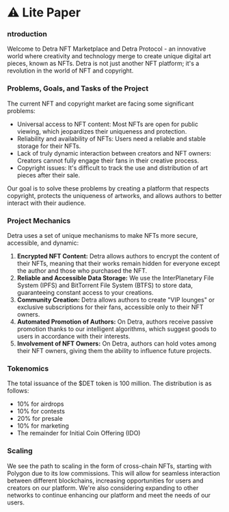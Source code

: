 # ⚠ Lite Paper

### ntroduction

Welcome to Detra NFT Marketplace and Detra Protocol - an innovative world where creativity and technology merge to create unique digital art pieces, known as NFTs. Detra is not just another NFT platform; it's a revolution in the world of NFT and copyright.

### Problems, Goals, and Tasks of the Project

The current NFT and copyright market are facing some significant problems:

* Universal access to NFT content: Most NFTs are open for public viewing, which jeopardizes their uniqueness and protection.
* Reliability and availability of NFTs: Users need a reliable and stable storage for their NFTs.
* Lack of truly dynamic interaction between creators and NFT owners: Creators cannot fully engage their fans in their creative process.
* Copyright issues: It's difficult to track the use and distribution of art pieces after their sale.

Our goal is to solve these problems by creating a platform that respects copyright, protects the uniqueness of artworks, and allows authors to better interact with their audience.

### Project Mechanics

Detra uses a set of unique mechanisms to make NFTs more secure, accessible, and dynamic:

1. **Encrypted NFT Content:** Detra allows authors to encrypt the content of their NFTs, meaning that their works remain hidden for everyone except the author and those who purchased the NFT.
2. **Reliable and Accessible Data Storage:** We use the InterPlanetary File System (IPFS) and BitTorrent File System (BTFS) to store data, guaranteeing constant access to your creations.
3. **Community Creation:** Detra allows authors to create "VIP lounges" or exclusive subscriptions for their fans, accessible only to their NFT owners.
4. **Automated Promotion of Authors:** On Detra, authors receive passive promotion thanks to our intelligent algorithms, which suggest goods to users in accordance with their interests.
5. **Involvement of NFT Owners:** On Detra, authors can hold votes among their NFT owners, giving them the ability to influence future projects.

### Tokenomics

The total issuance of the $DET token is 100 million. The distribution is as follows:

* 10% for airdrops
* 10% for contests
* 20% for presale
* 10% for marketing
* The remainder for Initial Coin Offering (IDO)

### Scaling

We see the path to scaling in the form of cross-chain NFTs, starting with Polygon due to its low commissions. This will allow for seamless interaction between different blockchains, increasing opportunities for users and creators on our platform. We're also considering expanding to other networks to continue enhancing our platform and meet the needs of our users.
